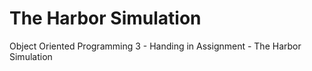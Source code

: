 # The Harbor Simulation
Object Oriented Programming 3 - Handing in Assignment - The Harbor Simulation
